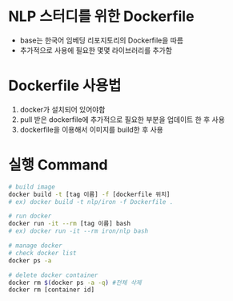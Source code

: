 # NLP 스터디를 위한 Dockerfile
- base는 한국어 임베딩 리포지토리의 Dockerfile을 따름
- 추가적으로 사용에 필요한 몇몇 라이브러리를 추가함

# Dockerfile 사용법
1. docker가 설치되어 있어야함
2. pull 받은 dockerfile에 추가적으로 필요한 부분을 업데이트 한 후 사용
3. dockerfile을 이용해서 이미지를 build한 후 사용

# 실행 Command
```bash
# build image
docker build -t [tag 이름] -f [dockerfile 위치]
# ex) docker build -t nlp/iron -f Dockerfile .

# run docker
docker run -it --rm [tag 이름] bash
# ex) docker run -it --rm iron/nlp bash

# manage docker
# check docker list
docker ps -a

# delete docker container
docker rm $(docker ps -a -q) #전체 삭제
docker rm [container id]
